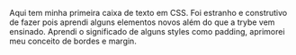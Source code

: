Aqui tem minha primeira caixa de texto em CSS. Foi estranho e construtivo de fazer pois aprendi alguns elementos novos além do que a trybe vem ensinado. Aprendi o significado de alguns styles como padding, aprimorei meu conceito de bordes e margin.
